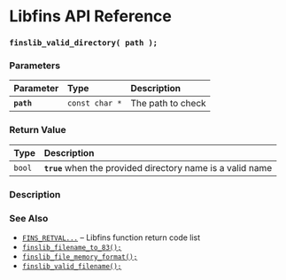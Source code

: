 # Libfins API Reference

### `finslib_valid_directory( path );`

### Parameters

| Parameter | Type | Description |
| :--- | :--- | :--- |
|**`path`**|`const char *`|The path to check|

### Return Value

| Type | Description |
| :--- | :--- |
|`bool`|**`true`** when the provided directory name is a valid name|

### Description

### See Also

* [`FINS_RETVAL...`](fins_retval.md) &ndash; Libfins function return code list
* [`finslib_filename_to_83();`](finslib_filename_to_83.md)
* [`finslib_file_memory_format();`](finslib_file_memory_format.md)
* [`finslib_valid_filename();`](finslib_valid_filename.md)
